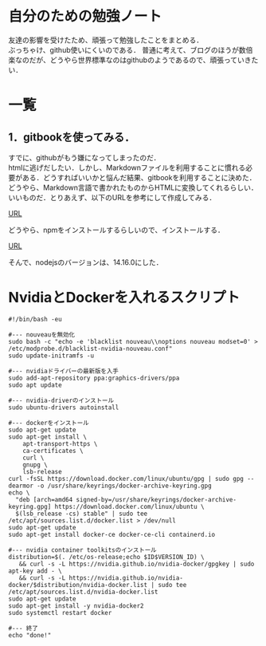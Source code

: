 # 自分のための勉強ノート

友達の影響を受けたため、頑張って勉強したことをまとめる．  
ぶっちゃけ、github使いにくいのである．
普通に考えて、ブログのほうが数倍楽なのだが、どうやら世界標準なのはgithubのようであるので、頑張っていきたい．

# 一覧
## 1．gitbookを使ってみる．

すでに、githubがもう嫌になってしまったのだ．  
htmlに逃げだしたい．しかし、Markdownファイルを利用することに慣れる必要がある．どうすればいいかと悩んだ結果、gitbookを利用することに決めた．  
どうやら、Markdown言語で書かれたものからHTMLに変換してくれるらしい．いいものだ．とりあえず、以下のURLを参考にして作成してみる．  

[URL](https://r-ngtm.hatenablog.com/entry/2020/06/18/193235)

どうやら、npmをインストールするらしいので、インストールする．

[URL](https://www.virment.com/how-to-install-nodejs-ubuntu/)

そんで、nodejsのバージョンは、14.16.0にした．

# NvidiaとDockerを入れるスクリプト

```
#!/bin/bash -eu

#--- nouveauを無効化
sudo bash -c "echo -e 'blacklist nouveau\\noptions nouveau modset=0' > /etc/modprobe.d/blacklist-nvidia-nouveau.conf"
sudo update-initramfs -u

#--- nvidiaドライバーの最新版を入手
sudo add-apt-repository ppa:graphics-drivers/ppa
sudo apt update

#--- nvidia-driverのインストール
sudo ubuntu-drivers autoinstall

#--- dockerをインストール
sudo apt-get update
sudo apt-get install \
    apt-transport-https \
    ca-certificates \
    curl \
    gnupg \
    lsb-release
curl -fsSL https://download.docker.com/linux/ubuntu/gpg | sudo gpg --dearmor -o /usr/share/keyrings/docker-archive-keyring.gpg
echo \
  "deb [arch=amd64 signed-by=/usr/share/keyrings/docker-archive-keyring.gpg] https://download.docker.com/linux/ubuntu \
  $(lsb_release -cs) stable" | sudo tee /etc/apt/sources.list.d/docker.list > /dev/null
sudo apt-get update
sudo apt-get install docker-ce docker-ce-cli containerd.io

#--- nvidia container toolkitsのインストール
distribution=$(. /etc/os-release;echo $ID$VERSION_ID) \
   && curl -s -L https://nvidia.github.io/nvidia-docker/gpgkey | sudo apt-key add - \
   && curl -s -L https://nvidia.github.io/nvidia-docker/$distribution/nvidia-docker.list | sudo tee /etc/apt/sources.list.d/nvidia-docker.list
sudo apt-get update
sudo apt-get install -y nvidia-docker2
sudo systemctl restart docker

#--- 終了
echo "done!"

```





